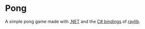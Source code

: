 # Pong

A simple pong game made with [.NET](https://dotnet.microsoft.com/en-us/) and the [C# bindings](https://github.com/ChrisDill/Raylib-cs) of [raylib](https://www.raylib.com/).
